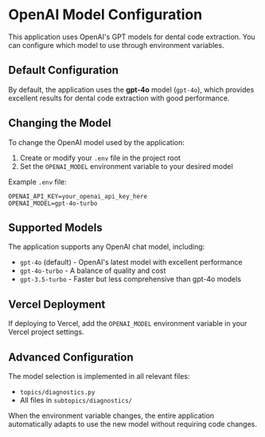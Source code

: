 # OpenAI Model Configuration

This application uses OpenAI's GPT models for dental code extraction. You can configure which model to use through environment variables.

## Default Configuration

By default, the application uses the **gpt-4o** model (`gpt-4o`), which provides excellent results for dental code extraction with good performance.

## Changing the Model

To change the OpenAI model used by the application:

1. Create or modify your `.env` file in the project root
2. Set the `OPENAI_MODEL` environment variable to your desired model

Example `.env` file:

```
OPENAI_API_KEY=your_openai_api_key_here
OPENAI_MODEL=gpt-4o-turbo
```

## Supported Models

The application supports any OpenAI chat model, including:

- `gpt-4o` (default) - OpenAI's latest model with excellent performance
- `gpt-4o-turbo` - A balance of quality and cost
- `gpt-3.5-turbo` - Faster but less comprehensive than gpt-4o models

## Vercel Deployment

If deploying to Vercel, add the `OPENAI_MODEL` environment variable in your Vercel project settings.

## Advanced Configuration

The model selection is implemented in all relevant files:

- `topics/diagnostics.py`
- All files in `subtopics/diagnostics/`

When the environment variable changes, the entire application automatically adapts to use the new model without requiring code changes. 